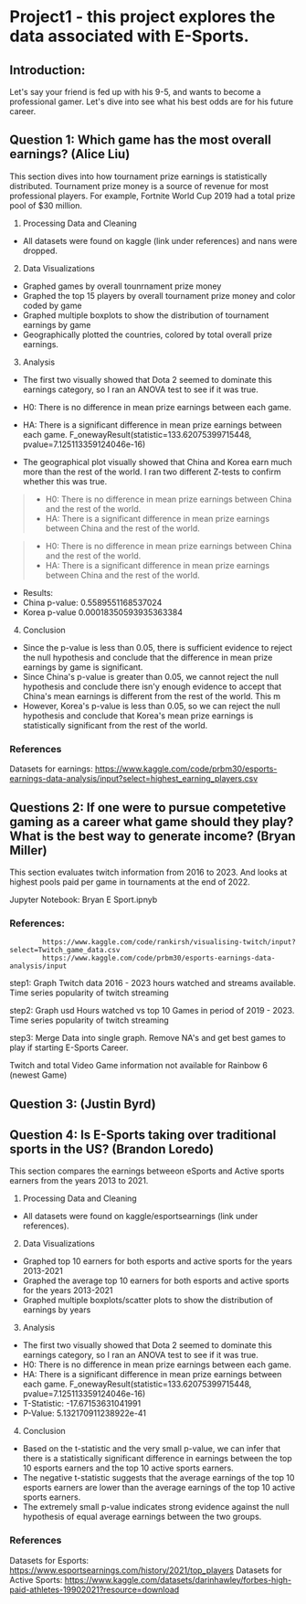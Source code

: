 # Project1 - this project explores the data associated with E-Sports.

## Introduction:
Let's say your friend is fed up with his 9-5, and wants to become a professional gamer. Let's dive into see what his best odds are for his future career.

## Question 1: Which game has the most overall earnings? (Alice Liu)
This section dives into how tournament prize earnings is statistically distributed. Tournament prize money is a source of revenue for most professional players.  For example, Fortnite World Cup 2019 had a total prize pool of $30 million.

1. Processing Data and Cleaning
* All datasets were found on kaggle (link under references) and nans were dropped. 

2. Data Visualizations
* Graphed games by overall tounrnament prize money 
* Graphed the top 15 players by overall tournament prize money and color coded by game
* Graphed multiple boxplots to show the distribution of tournament earnings by game
* Geographically plotted the countries, colored by total overall prize earnings. 

3. Analysis
* The first two visually showed that Dota 2 seemed to dominate this earnings category, so I ran an ANOVA test to see if it was true.
* H0: There is no difference in mean prize earnings between each game.
* HA: There is a significant difference in mean prize earnings between each game.
F_onewayResult(statistic=133.62075399715448, pvalue=7.125113359124046e-16)

* The geographical plot visually showed that China and Korea earn much more than the rest of the world. I ran two different Z-tests to confirm whether this was true.
>* H0: There is no difference in mean prize earnings between China and the rest of the world.
>* HA: There is a significant difference in mean prize earnings between China and the rest of the world.

>* H0: There is no difference in mean prize earnings between China and the rest of the world.
>* HA: There is a significant difference in mean prize earnings between China and the rest of the world.
* Results:
* China p-value: 0.5589551168537024 
* Korea p-value 0.00018350593935363384
4. Conclusion
* Since the p-value is less than 0.05, there is sufficient evidence to reject the null hypothesis and conclude that the difference in mean prize earnings by game is significant.
* Since China's p-value is greater than 0.05, we cannot reject the null hypothesis and conclude there isn'y enough evidence to accept that China's mean earnings is different from the rest of the world. This m
* However, Korea's p-value is less than 0.05, so we can reject the null hypothesis and conclude that Korea's mean prize earnings is statistically significant from the rest of the world.

### References
Datasets for earnings: https://www.kaggle.com/code/prbm30/esports-earnings-data-analysis/input?select=highest_earning_players.csv


## Questions 2: If one were to pursue competetive gaming as a career what game should they play? What is the best way to generate income? (Bryan Miller)
This section evaluates twitch information from 2016 to 2023. And looks at highest pools paid per game in tournaments at the end of 2022.

Jupyter Notebook: Bryan E Sport.ipnyb

### References:
            https://www.kaggle.com/code/rankirsh/visualising-twitch/input?select=Twitch_game_data.csv
            https://www.kaggle.com/code/prbm30/esports-earnings-data-analysis/input

step1: Graph Twitch data 2016 - 2023 hours watched and streams available.    Time series popularity of twitch streaming

step2: Graph usd Hours watched vs top 10 Games in period of 2019 - 2023.      Time series popularity of twitch streaming

step3: Merge Data into single graph. Remove NA's and get best games to play if starting E-Sports Career. 


Twitch and total Video Game information not available for Rainbow 6 (newest Game)

## Question 3: (Justin Byrd)

## Question 4: Is E-Sports taking over traditional sports in the US? (Brandon Loredo)
This section compares the earnings betweeon eSports and Active sports earners from the years 2013 to 2021.

1. Processing Data and Cleaning
* All datasets were found on kaggle/esportsearnings (link under references). 

2. Data Visualizations
* Graphed top 10 earners for both esports and active sports for the years 2013-2021 
* Graphed the average top 10 earners for both esports and active sports for the years 2013-2021
* Graphed multiple boxplots/scatter plots to show the distribution of earnings by years

3. Analysis
* The first two visually showed that Dota 2 seemed to dominate this earnings category, so I ran an ANOVA test to see if it was true.
* H0: There is no difference in mean prize earnings between each game.
* HA: There is a significant difference in mean prize earnings between each game.
F_onewayResult(statistic=133.62075399715448, pvalue=7.125113359124046e-16)
* T-Statistic: -17.67153631041991
* P-Value: 5.132170911238922e-41


4. Conclusion
* Based on the t-statistic and the very small p-value, we can infer that there is a statistically significant difference in earnings between the top 10 esports earners and the top 10 active sports earners. 
* The negative t-statistic suggests that the average earnings of the top 10 esports earners are lower than the average earnings of the top 10 active sports earners. 
* The extremely small p-value indicates strong evidence against the null hypothesis of equal average earnings between the two groups.

### References
Datasets for Esports: https://www.esportsearnings.com/history/2021/top_players
Datasets for Active Sports: https://www.kaggle.com/datasets/darinhawley/forbes-high-paid-athletes-19902021?resource=download
